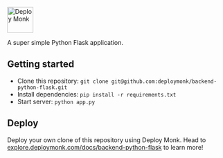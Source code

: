 <a href="https://deploymonk.com"><img src="https://deploymonk.com/images/brand.png?v0.1" alt="Deploy Monk" height="60" /></a>

A super simple Python Flask application.

## Getting started

- Clone this repository: `git clone git@github.com:deploymonk/backend-python-flask.git`
- Install dependencies: `pip install -r requirements.txt`
- Start server: `python app.py`

## Deploy
Deploy your own clone of this repository using Deploy Monk. Head to [explore.deploymonk.com/docs/backend-python-flask](https://explore.deploymonk.com/docs/backend-python-flask) to learn more!
